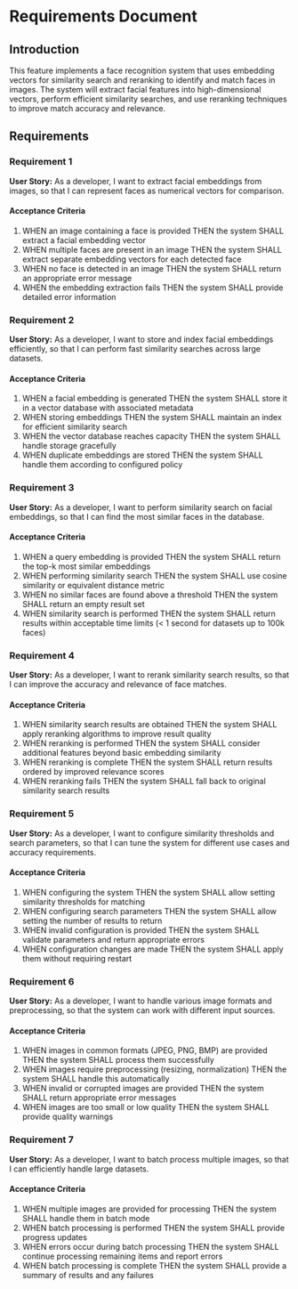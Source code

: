 # Requirements Document

## Introduction

This feature implements a face recognition system that uses embedding vectors for similarity search and reranking to identify and match faces in images. The system will extract facial features into high-dimensional vectors, perform efficient similarity searches, and use reranking techniques to improve match accuracy and relevance.

## Requirements

### Requirement 1

**User Story:** As a developer, I want to extract facial embeddings from images, so that I can represent faces as numerical vectors for comparison.

#### Acceptance Criteria

1. WHEN an image containing a face is provided THEN the system SHALL extract a facial embedding vector
2. WHEN multiple faces are present in an image THEN the system SHALL extract separate embedding vectors for each detected face
3. WHEN no face is detected in an image THEN the system SHALL return an appropriate error message
4. WHEN the embedding extraction fails THEN the system SHALL provide detailed error information

### Requirement 2

**User Story:** As a developer, I want to store and index facial embeddings efficiently, so that I can perform fast similarity searches across large datasets.

#### Acceptance Criteria

1. WHEN a facial embedding is generated THEN the system SHALL store it in a vector database with associated metadata
2. WHEN storing embeddings THEN the system SHALL maintain an index for efficient similarity search
3. WHEN the vector database reaches capacity THEN the system SHALL handle storage gracefully
4. WHEN duplicate embeddings are stored THEN the system SHALL handle them according to configured policy

### Requirement 3

**User Story:** As a developer, I want to perform similarity search on facial embeddings, so that I can find the most similar faces in the database.

#### Acceptance Criteria

1. WHEN a query embedding is provided THEN the system SHALL return the top-k most similar embeddings
2. WHEN performing similarity search THEN the system SHALL use cosine similarity or equivalent distance metric
3. WHEN no similar faces are found above a threshold THEN the system SHALL return an empty result set
4. WHEN similarity search is performed THEN the system SHALL return results within acceptable time limits (< 1 second for datasets up to 100k faces)

### Requirement 4

**User Story:** As a developer, I want to rerank similarity search results, so that I can improve the accuracy and relevance of face matches.

#### Acceptance Criteria

1. WHEN similarity search results are obtained THEN the system SHALL apply reranking algorithms to improve result quality
2. WHEN reranking is performed THEN the system SHALL consider additional features beyond basic embedding similarity
3. WHEN reranking is complete THEN the system SHALL return results ordered by improved relevance scores
4. WHEN reranking fails THEN the system SHALL fall back to original similarity search results

### Requirement 5

**User Story:** As a developer, I want to configure similarity thresholds and search parameters, so that I can tune the system for different use cases and accuracy requirements.

#### Acceptance Criteria

1. WHEN configuring the system THEN the system SHALL allow setting similarity thresholds for matching
2. WHEN configuring search parameters THEN the system SHALL allow setting the number of results to return
3. WHEN invalid configuration is provided THEN the system SHALL validate parameters and return appropriate errors
4. WHEN configuration changes are made THEN the system SHALL apply them without requiring restart

### Requirement 6

**User Story:** As a developer, I want to handle various image formats and preprocessing, so that the system can work with different input sources.

#### Acceptance Criteria

1. WHEN images in common formats (JPEG, PNG, BMP) are provided THEN the system SHALL process them successfully
2. WHEN images require preprocessing (resizing, normalization) THEN the system SHALL handle this automatically
3. WHEN invalid or corrupted images are provided THEN the system SHALL return appropriate error messages
4. WHEN images are too small or low quality THEN the system SHALL provide quality warnings

### Requirement 7

**User Story:** As a developer, I want to batch process multiple images, so that I can efficiently handle large datasets.

#### Acceptance Criteria

1. WHEN multiple images are provided for processing THEN the system SHALL handle them in batch mode
2. WHEN batch processing is performed THEN the system SHALL provide progress updates
3. WHEN errors occur during batch processing THEN the system SHALL continue processing remaining items and report errors
4. WHEN batch processing is complete THEN the system SHALL provide a summary of results and any failures